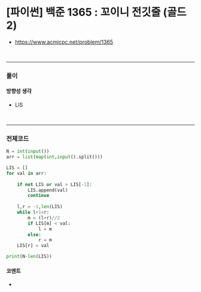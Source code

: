 # **\[파이썬\] 백준 1365 : 꼬이니 전깃줄 (골드2)**
* https://www.acmicpc.net/problem/1365
<br>


---

### **풀이**

#### **방향성 생각**

* LIS

<br>

---

### **전체코드**
```python
N = int(input())
arr = list(map(int,input().split()))

LIS = []
for val in arr:
    
    if not LIS or val > LIS[-1]:
        LIS.append(val)
        continue
    
    l,r = -1,len(LIS)
    while l+1<r:
        m = (l+r)//2
        if LIS[m] < val:
            l = m
        else:
            r = m
    LIS[r] = val

print(N-len(LIS))
```

#### **코멘트**

* 